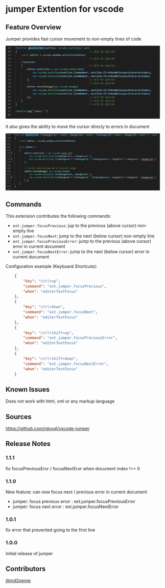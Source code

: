 # jumper Extention for vscode

## Feature Overview

Jumper provides fast cursor movement to non-empty lines of code

![alt](https://raw.githubusercontent.com/rduvql/vscode-jumper/master/images/demo_focus.gif)

It also gives the ability to move the cursor direcly to errors in document

![alt](https://raw.githubusercontent.com/rduvql/vscode-jumper/master/images/demo_focus_error.gif)

## Commands

This extension contributes the following commands:

* `ext.jumper.focusPrevious`: jup to the previous (above cursor) non-empty line
* `ext.jumper.focusNext`: jump to the next (below cursor) non-empty line
* `ext.jumper.focusPreviousError`: jump to the previous (above cursor) error in current document
* `ext.jumper.focusNextError`: jump to the next (below cursor) error in current document

Configuration example (Keyboard Shortcuts):
```json
    {
        "key": "ctrl+up",
        "command": "ext.jumper.focusPrevious",
        "when": "editorTextFocus"
    },
    {
        "key": "ctrl+down",
        "command": "ext.jumper.focusNext",
        "when": "editorTextFocus"
    },
    {
        "key": "ctrl+shift+up",
        "command": "ext.jumper.focusPreviousError",
        "when": "editorTextFocus"
    },
    {
        "key": "ctrl+shift+down",
        "command": "ext.jumper.focusNextError",
        "when": "editorTextFocus"
    }
```

## Known Issues

Does not work with html, xml or any markup language

## Sources

https://github.com/rduvql/vscode-jumper

## Release Notes

### 1.1.1

fix focusPreviousEror / focusNextEror when document index !== 0

### 1.1.0

New feature: can now focus next / previous error in current document

- jumper: focus previous error : ext.jumper.focusPreviousError
- jumper: focus next error : ext.jumper.focusNextError

### 1.0.1

fix error that prevented going to the first line

### 1.0.0

Initial release of jumper

## Contributors

[@md2perpe](https://github.com/md2perpe)
